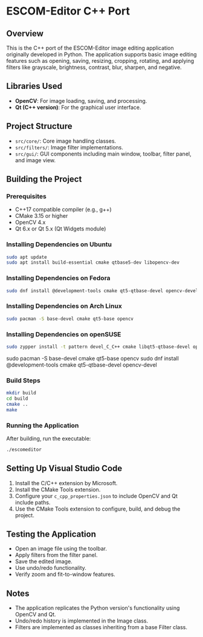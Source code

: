 # ESCOM-Editor C++ Port

## Overview

This is the C++ port of the ESCOM-Editor image editing application originally developed in Python. The application supports basic image editing features such as opening, saving, resizing, cropping, rotating, and applying filters like grayscale, brightness, contrast, blur, sharpen, and negative.

## Libraries Used

- **OpenCV**: For image loading, saving, and processing.
- **Qt (C++ version)**: For the graphical user interface.

## Project Structure

- `src/core/`: Core image handling classes.
- `src/filters/`: Image filter implementations.
- `src/gui/`: GUI components including main window, toolbar, filter panel, and image view.

## Building the Project

### Prerequisites

- C++17 compatible compiler (e.g., g++)
- CMake 3.15 or higher
- OpenCV 4.x
- Qt 6.x or Qt 5.x (Qt Widgets module)

### Installing Dependencies on Ubuntu

```bash
sudo apt update
sudo apt install build-essential cmake qtbase5-dev libopencv-dev
```

### Installing Dependencies on Fedora

```bash
sudo dnf install @development-tools cmake qt5-qtbase-devel opencv-devel
```

### Installing Dependencies on Arch Linux

```bash
sudo pacman -S base-devel cmake qt5-base opencv
```

### Installing Dependencies on openSUSE

```bash
sudo zypper install -t pattern devel_C_C++ cmake libqt5-qtbase-devel opencv-devel
```
sudo pacman -S base-devel cmake qt5-base opencv
sudo dnf install @development-tools cmake qt5-qtbase-devel opencv-devel

### Build Steps

```bash
mkdir build
cd build
cmake ..
make
```

### Running the Application

After building, run the executable:

```bash
./escomeditor
```

## Setting Up Visual Studio Code

1. Install the C/C++ extension by Microsoft.
2. Install the CMake Tools extension.
3. Configure your `c_cpp_properties.json` to include OpenCV and Qt include paths.
4. Use the CMake Tools extension to configure, build, and debug the project.

## Testing the Application

- Open an image file using the toolbar.
- Apply filters from the filter panel.
- Save the edited image.
- Use undo/redo functionality.
- Verify zoom and fit-to-window features.

## Notes

- The application replicates the Python version's functionality using OpenCV and Qt.
- Undo/redo history is implemented in the Image class.
- Filters are implemented as classes inheriting from a base Filter class.
